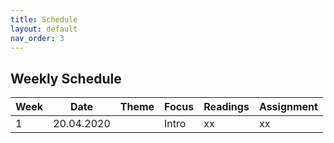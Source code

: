 ```yaml
---
title: Schedule
layout: default
nav_order: 3
---
```


## Weekly Schedule

|      Week|      Date|     Theme|     Focus|  Readings|Assignment|
|----------|----------|----------|----------|----------|----------|
|         1|20.04.2020|          |     Intro|       xx|      xx    |


